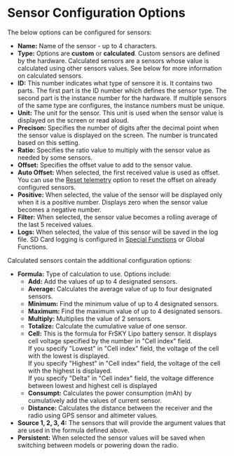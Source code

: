 # Sensor Configuration Options

The below options can be configured for sensors:

* **Name:** Name of the sensor - up to 4 characters.
* **Type:** Options are **custom** or **calculated**. Custom sensors are defined by the hardware. Calculated sensors are a sensors whose value is calculated using other sensors values. See below for more information on calculated sensors.
* **ID:** This number indicates what type of sensore it is. It contains two parts. The first part is the ID number which defines the sensor type. The second part is the instance number for the hardware. If multiple sensors of the same type are configures, the instance numbers must be unique.
* **Unit:** The unit for the sensor. This unit is used when the sensor value is displayed on the screen or read aloud.
* **Precison:** Specifies the number of digits after the decimal point when the sensor value is displayed on the screen. The number is truncated based on this setting.
* **Ratio:** Specifies the ratio value to multiply with the sensor value as needed by some sensors.
* **Offset:** Specifies the offset value to add to the sensor value.
* **Auto Offset:** When selected, the first received value is used as offset. You can use the [Reset telemetry](../../reset-telemetry.md) option to reset the offset on already configured sensors.
* **Positive:** When selected, the value of the sensor will be displayed only when it is a positive number. Displays zero when the sensor value becomes a negative number.
* **Filter:** When selected, the sensor value becomes a rolling average of the last 5 received values.
* **Logs:** When selected, the value of this sensor will be saved in the log file. SD Card logging is configured in [Special Functions](../special-functions.md) or Global Functions.

Calculated sensors contain the additional configuration options:

* **Formula:** Type of calculation to use. Options include:
  * **Add:** Add the values of up to 4 designated sensors.
  * **Average:** Calculates the average value of up to four designated sensors.
  * **Minimum:** Find the minimum value of up to 4 designated sensors.
  * **Maximum:** Find the maximum value of up to 4 designated sensors.
  * **Multiply:** Multiplies the value of 2 sensors.
  * **Totalize:** Calculate the cumulative value of one sensor.
  * **Cell:** This is the formula for FrSKY Lipo battery sensor. It displays cell voltage specified by the number in "Cell index" field.\
    If you specify "Lowest" in "Cell index" field, the voltage of the cell with the lowest is displayed.\
    If you specify "Highest" in "Cell index" field, the voltage of the cell with the highest is displayed.\
    If you specify "Delta" in "Cell index" field, the voltage difference between lowest and highest cell is displayed
  * **Consumpt:** Calculates the power consumption (mAh) by cumulatively add the values of current sensor.
  * **Distance:** Calculates the distance between the receiver and the radio using GPS sensor and altimeter values.
* **Source 1, 2, 3, 4:** The sensors that will provide the argument values that are used in the formula defined above.
* **Persistent:** When selected the sensor values will be saved when switching between models or powering down the radio.
